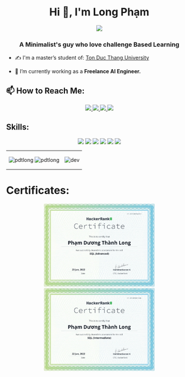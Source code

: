 <h1 align="center">Hi 👋, I'm Long Phạm</h1>
<p align="center"><img src="https://img.icons8.com/clouds/64/000000/vietnam--v2.png"/></p>
<h3 align="center">A Minimalist's guy who love challenge Based Learning</h3>

- ✍ I'm a master’s student of: [Ton Duc Thang University](https://www.tdtu.edu.vn/)

- 🌱 I’m currently working as a **Freelance AI Engineer.**


## 📫 How to Reach Me:

<p align="center">
  <a href="https://linkedin.com/in/long-pham-6a8a01241" target="_blank">
    <img src="https://img.icons8.com/fluent/48/000000/linkedin.png"/>
  </a>
  <a href="https://facebook.com/longpham.nero" alt="Facebook">
    <img src="https://img.icons8.com/fluent/48/000000/facebook-new.png" target="_blank" />
  </a> 
  <a href="https://github.com/pdtlong" alt="Github">
    <img src="https://img.icons8.com/fluent/48/000000/github.png"/>
  </a> 
  <a href="mailto:pdtlong.ai@gmail.com" alt="Email">
    <img src="https://img.icons8.com/fluent/48/000000/mailing.png"/>
  </a>
</p>

## Skills:
<p align="center">
  <img src="https://img.icons8.com/dusk/64/000000/python.png"/>
  <img src="https://img.icons8.com/dusk/64/000000/power-bi.png"/>
  <img src="https://img.icons8.com/external-wanicon-flat-wanicon/64/000000/external-sql-server-big-data-wanicon-flat-wanicon.png"/>
  <img src="https://img.icons8.com/dusk/64/000000/anaconda.png"/>
  <img src="https://img.icons8.com/plasticine/64/000000/adobe-photoshop.png"/>
  <img src="https://img.icons8.com/color/64/000000/tensorflow.png"/>
</p>

<table style="width:100%;">
  <tr>
    <td>
      <img src="https://github-readme-stats.vercel.app/api/top-langs/?username=pdtlong&bg_color=FFFFFF00&text_color=179fa3&layout=compact&hide=CSS&langs_count=10&custom_title=Most%20Used%20Programing%20Language" alt="pdtlong" width="100%"/>
      <img src="https://github-readme-stats.vercel.app/api?username=pdtlong&bg_color=FFFFFF00&text_color=179fa3&show_icons=true&count_private=true&include_all_commits=true&custom_title=Activity%20On%20Github" alt="pdtlong" width="100%"/>
    </td>
    <td>
      <p align="center"> 
        <img src="https://camo.githubusercontent.com/5ddf73ad3a205111cf8c686f687fc216c2946a75005718c8da5b837ad9de78c9/68747470733a2f2f7468756d62732e6766796361742e636f6d2f4576696c4e657874446576696c666973682d736d616c6c2e676966" alt="dev" width="100%"/>
      </p>
    </td>
  </tr>
</table>

# Certificates:

<p align="center">
  <a href="https://www.hackerrank.com/certificates/a2854b2446e2">
    <img alt="SQL(Advanced)" title="SQL(Advanced)" src="certificates/SQL(Advanced).png" width="300px" />
  </a>
  <a href="https://www.hackerrank.com/certificates/a034e8ae5e46">
    <img alt="SQL(Intermediate)" title="SQL(Intermediate)" src="certificates/SQL(Intermediate).png" width="300px" />
  </a>
</p>
